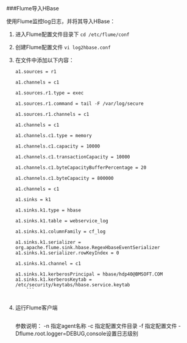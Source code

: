 ###Flume导入HBase

使用Flume监控log日志，并将其导入HBase：

1. 进入Flume配置文件目录下
`cd /etc/flume/conf`

2. 创建Flume配置文件
`vi log2hbase.conf `
3. 在文件中添加以下内容：    

    ```
    a1.sources = r1
    
    a1.channels = c1
    
    a1.sources.r1.type = exec
    
    a1.sources.r1.command = tail -F /var/log/secure
    
    a1.sources.r1.channels = c1
    
    a1.channels = c1
    
    a1.channels.c1.type = memory
    
    a1.channels.c1.capacity = 10000
    
    a1.channels.c1.transactionCapacity = 10000
    
    a1.channels.c1.byteCapacityBufferPercentage = 20
    
    a1.channels.c1.byteCapacity = 800000
    
    a1.channels = c1
    
    a1.sinks = k1
    
    a1.sinks.k1.type = hbase
    
    a1.sinks.k1.table = webservice_log
    
    a1.sinks.k1.columnFamily = cf_log
    
    a1.sinks.k1.serializer = org.apache.flume.sink.hbase.RegexHbaseEventSerializer
    a1.sinks.k1.serializer.rowKeyIndex = 0
    
    a1.sinks.k1.channel = c1
    
    a1.sinks.k1.kerberosPrincipal = hbase/hdp40@BMSOFT.COM
    a1.sinks.k1.kerberosKeytab = /etc/security/keytabs/hbase.service.keytab 
        ```
        
4. 运行Flume客户端
    
    ```flume-ng agent -c /etc/flume/conf -f /etc/flume/conf/log2hbase.conf -Dflume.root.logger=DEBUG,console -n a1
    ```
    参数说明：
    -n 指定agent名称
    -c 指定配置文件目录
    -f 指定配置文件
    -Dflume.root.logger=DEBUG,console设置日志级别



